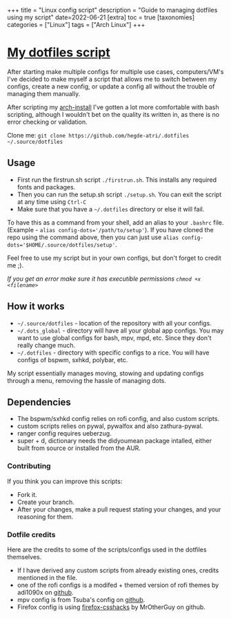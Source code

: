 +++
title = "Linux config script"
description = "Guide to managing dotfiles using my script"
date=2022-06-21
[extra]
toc = true
[taxonomies]
categories = ["Linux"] 
tags = ["Arch Linux"]
+++

# [My dotfiles script](https://github.com/hegde-atri/.dotfiles)

After starting make multiple configs for multiple use cases, computers/VM's
I've decided to make myself a script that allows me to switch between my configs,
create a new config, or update a config all without the trouble of managing them manually.

After scripting my [arch-install](/projects/arch-install/) I've gotten a lot more
comfortable with bash scripting, although I wouldn't bet on the quality its written in, as there is no 
error checking or validation.

Clone me: `git clone https://github.com/hegde-atri/.dotfiles ~/.source/dotfiles`

## Usage

- First run the firstrun.sh script `./firstrun.sh`. This installs any required fonts and packages.
- Then you can run the setup.sh script `./setup.sh`. You can exit the script at any time using `Ctrl-C`
- Make sure that you have a `~/.dotfiles` directory or else it will fail.

To have this as a command from your shell, add an alias to your `.bashrc` file. (Example - `alias config-dots='/path/to/setup'`).
If you have cloned the repo using the command above, then you can just
use `alias config-dots='$HOME/.source/dotfiles/setup'`.

Feel free to use my script but in your own configs, but don't forget to credit me ;).

*If you get an error make sure it has executible permissions `chmod +x <filename>`*

## How it works

- `~/.source/dotfiles` - location of the repository with all your configs.
- `~/.dots_global` - directory will have all your global app configs. You may want to use global configs for bash, mpv, mpd, etc.
Since they don't really change much.
- `~/.dotfiles` - directory with specific configs to a rice. You will have configs of bspwm, sxhkd, polybar, etc.

My script essentially manages moving, stowing and updating configs through a menu, removing the hassle of managing dots.

## Dependencies

- The bspwm/sxhkd config relies on rofi config, and also custom scripts.
- custom scripts relies on pywal, pywalfox and also zathura-pywal.
- ranger config requires ueberzug.
- super + d, dictionary needs the didyoumean package intalled, either built from source or installed from the AUR.

### Contributing

If you think you can improve this scripts: 
- Fork it.
- Create your branch.
- After your changes, make a pull request stating your changes, and your reasoning for them.

### Dotfile credits

Here are the credits to some of the scripts/configs used in the dotfiles themselves.

- If I have derived any custom scripts from already existing ones, credits mentioned in the file.
- one of the rofi configs is a modifed + themed version of rofi themes by adi1090x on [github](https://github.com/adi1090x/rofi).
- mpv config is from Tsuba's config on [github](https://github.com/Tsubajashi/mpv-settings).
- Firefox config is using [firefox-csshacks](https://github.com/MrOtherGuy/firefox-csshacks.git) by MrOtherGuy on github.
